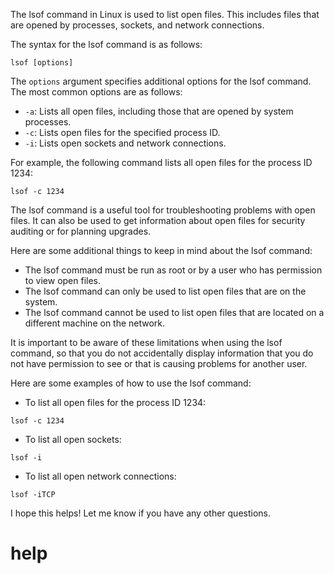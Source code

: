 The lsof command in Linux is used to list open files. This includes files that are opened by processes, sockets, and network connections.

The syntax for the lsof command is as follows:

```
lsof [options]
```

The `options` argument specifies additional options for the lsof command. The most common options are as follows:

* `-a`: Lists all open files, including those that are opened by system processes.
* `-c`: Lists open files for the specified process ID.
* `-i`: Lists open sockets and network connections.

For example, the following command lists all open files for the process ID 1234:

```
lsof -c 1234
```

The lsof command is a useful tool for troubleshooting problems with open files. It can also be used to get information about open files for security auditing or for planning upgrades.

Here are some additional things to keep in mind about the lsof command:

* The lsof command must be run as root or by a user who has permission to view open files.
* The lsof command can only be used to list open files that are on the system.
* The lsof command cannot be used to list open files that are located on a different machine on the network.

It is important to be aware of these limitations when using the lsof command, so that you do not accidentally display information that you do not have permission to see or that is causing problems for another user.

Here are some examples of how to use the lsof command:

* To list all open files for the process ID 1234:
```
lsof -c 1234
```
* To list all open sockets:
```
lsof -i
```
* To list all open network connections:
```
lsof -iTCP
```

I hope this helps! Let me know if you have any other questions.




# help 

```

```
